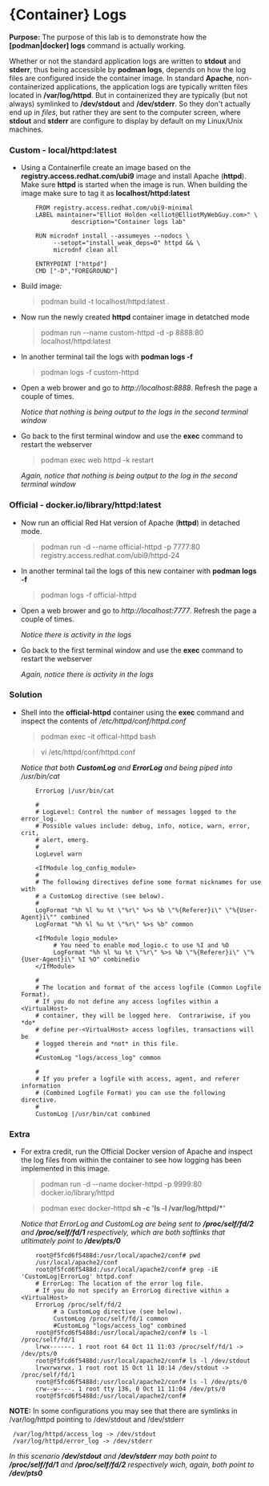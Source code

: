 # {Container} Logs

**Purpose:** The purpose of this lab is to demonstrate how the **[podman|docker] logs** command is actually working.

Whether or not the standard application logs are written to **stdout** and **stderr**,
thus being accessible by __podman logs__, depends on how the log files are configured 
inside the container image. In standard __Apache__, non-containerized
applications, the application logs are typically written files located in __/var/log/httpd__.
But in containerized they are typically (but not always) symlinked to __/dev/stdout__
and __/dev/stderr__. So they don't actually end up in *files*, but rather they are sent
to the computer screen, where __stdout__ and __stderr__ are configure to display by
default on my Linux/Unix machines.

### Custom - local/httpd:latest
* Using a Containerfile create an image based on the __registry.access.redhat.com/ubi9__ image and install Apache (__httpd__). Make sure __httpd__ is started when the image is run. When building the image make sure to tag it as __localhost/httpd:latest__

          FROM registry.access.redhat.com/ubi9-minimal
          LABEL maintainer="Elliot Holden <elliot@ElliotMyWebGuy.com>" \
                    description="Container logs lab"

          RUN microdnf install --assumeyes --nodocs \
               --setopt="install_weak_deps=0" httpd && \
               microdnf clean all

          ENTRYPOINT ["httpd"]
          CMD ["-D","FOREGROUND"]

*  Build image:
   > podman build -t localhost/httpd:latest .

* Now run the newly created **httpd** container image in detatched mode
  >podman run --name custom-httpd -d -p 8888:80 localhost/httpd:latest

* In another terminal tail the logs with **podman logs -f**
  >podman logs -f custom-httpd

* Open a web brower and go to *http://localhost:8888*. Refresh the page a couple of times.

  *Notice that nothing is being output to the logs in the second terminal window*

* Go back to the first terminal window and use the **exec** command to restart the webserver
  >podman exec web httpd -k restart 

  *Again, notice that nothing is being output to the log in the second terminal window* 

### Official - docker.io/library/httpd:latest
* Now run an official Red Hat version of Apache (__httpd__) in detached mode.
  > podman run -d --name official-httpd -p 7777:80 registry.access.redhat.com/ubi9/httpd-24

* In another terminal tail the logs of this new container with **podman logs -f**
  >podman logs -f official-httpd

* Open a web brower and go to *http://localhost:7777*. Refresh the page a couple of times.

  *Notice there is activity in the logs*

* Go back to the first terminal window and use the **exec** command to restart the webserver

  *Again, notice there is activity in the logs*

### Solution
* Shell into the __official-httpd__ container using the __exec__ command and inspect the contents of */etc/httpd/conf/httpd.conf*

  >podman exec -it offical-httpd bash

  >vi /etc/httpd/conf/httpd.conf

     *Notice that both __CustomLog__ and __ErrorLog__ and being piped into /usr/bin/cat*


          ErrorLog |/usr/bin/cat

          #
          # LogLevel: Control the number of messages logged to the error_log.
          # Possible values include: debug, info, notice, warn, error, crit,
          # alert, emerg.
          #
          LogLevel warn

          <IfModule log_config_module>
          #
          # The following directives define some format nicknames for use with
          # a CustomLog directive (see below). 
          #
          LogFormat "%h %l %u %t \"%r\" %>s %b \"%{Referer}i\" \"%{User-Agent}i\"" combined
          LogFormat "%h %l %u %t \"%r\" %>s %b" common

          <IfModule logio_module>
               # You need to enable mod_logio.c to use %I and %O
               LogFormat "%h %l %u %t \"%r\" %>s %b \"%{Referer}i\" \"%{User-Agent}i\" %I %O" combinedio
          </IfModule>

          #
          # The location and format of the access logfile (Common Logfile Format).
          # If you do not define any access logfiles within a <VirtualHost>
          # container, they will be logged here.  Contrariwise, if you *do*
          # define per-<VirtualHost> access logfiles, transactions will be 
          # logged therein and *not* in this file.
          #
          #CustomLog "logs/access_log" common

          #
          # If you prefer a logfile with access, agent, and referer information
          # (Combined Logfile Format) you can use the following directive.
          #
          CustomLog |/usr/bin/cat combined
     </IfModule>

### Extra

* For extra credit, run the Official Docker version of Apache and inspect the log files from within the container to see how logging has been implemented in this image.

  >podman run -d --name docker-httpd -p 9999:80 docker.io/library/httpd

  >podman exec docker-httpd __sh -c 'ls -l /var/log/httpd/*'__

  *Notice that ErrorLog and CustomLog are being sent to __/proc/self/fd/2__ and __/proc/self/fd/1__ respectively, which are both softlinks that utltimately point to __/dev/pts/0__* 

          root@f5fcd6f5488d:/usr/local/apache2/conf# pwd
          /usr/local/apache2/conf
          root@f5fcd6f5488d:/usr/local/apache2/conf# grep -iE 'CustomLog|ErrorLog' httpd.conf
          # ErrorLog: The location of the error log file.
          # If you do not specify an ErrorLog directive within a <VirtualHost>
          ErrorLog /proc/self/fd/2
               # a CustomLog directive (see below).
               CustomLog /proc/self/fd/1 common
               #CustomLog "logs/access_log" combined
          root@f5fcd6f5488d:/usr/local/apache2/conf# ls -l /proc/self/fd/1
          lrwx------. 1 root root 64 Oct 11 11:03 /proc/self/fd/1 -> /dev/pts/0
          root@f5fcd6f5488d:/usr/local/apache2/conf# ls -l /dev/stdout
          lrwxrwxrwx. 1 root root 15 Oct 11 10:14 /dev/stdout -> /proc/self/fd/1
          root@f5fcd6f5488d:/usr/local/apache2/conf# ls -l /dev/pts/0
          crw--w----. 1 root tty 136, 0 Oct 11 11:04 /dev/pts/0
          root@f5fcd6f5488d:/usr/local/apache2/conf# 

__NOTE:__ In some configurations you may see that there are symlinks in /var/log/httpd pointing to /dev/stdout and /dev/stderr

     /var/log/httpd/access_log -> /dev/stdout  
     /var/log/httpd/error_log -> /dev/stderr

*In this scenario __/dev/stdout__ and __/dev/stderr__ may both point to __/proc/self/fd/1__ and __/proc/self/fd/2__ respectively wich, again, both point to __/dev/pts0__*